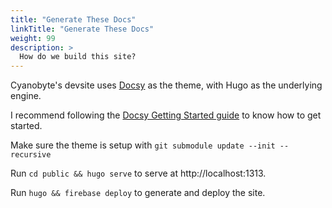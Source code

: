 ```yaml
---
title: "Generate These Docs"
linkTitle: "Generate These Docs"
weight: 99
description: >
  How do we build this site?
---
```


Cyanobyte's devsite uses [Docsy](https://www.docsy.dev/) as the theme, with Hugo as the underlying
engine.

I recommend following the [Docsy Getting Started guide](https://www.docsy.dev/docs/getting-started/) to know how to get started.

Make sure the theme is setup with `git submodule update --init --recursive`

Run `cd public && hugo serve` to serve at http://localhost:1313.

Run `hugo && firebase deploy` to generate and deploy the site.
